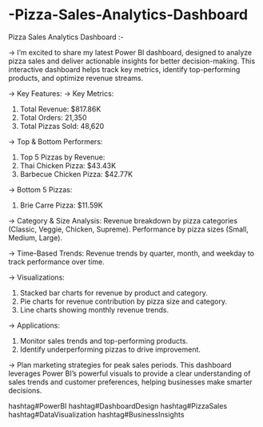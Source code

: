 # -Pizza-Sales-Analytics-Dashboard

Pizza Sales Analytics Dashboard :-

-> I’m excited to share my latest Power BI dashboard, designed to analyze pizza sales and deliver actionable insights for better decision-making. This interactive dashboard helps track key metrics, identify top-performing products, and optimize revenue streams.

-> Key Features:
-> Key Metrics:
1. Total Revenue: $817.86K
2. Total Orders: 21,350
3. Total Pizzas Sold: 48,620

-> Top & Bottom Performers:
1. Top 5 Pizzas by Revenue:
2. Thai Chicken Pizza: $43.43K
3. Barbecue Chicken Pizza: $42.77K

-> Bottom 5 Pizzas:
1. Brie Carre Pizza: $11.59K

-> Category & Size Analysis:
Revenue breakdown by pizza categories (Classic, Veggie, Chicken, Supreme).
Performance by pizza sizes (Small, Medium, Large).

-> Time-Based Trends:
Revenue trends by quarter, month, and weekday to track performance over time.

-> Visualizations:
1. Stacked bar charts for revenue by product and category.
2. Pie charts for revenue contribution by pizza size and category.
3. Line charts showing monthly revenue trends.

-> Applications:
1. Monitor sales trends and top-performing products.
2. Identify underperforming pizzas to drive improvement.

-> Plan marketing strategies for peak sales periods.
 This dashboard leverages Power BI’s powerful visuals to provide a clear understanding of sales trends and customer preferences, helping businesses make smarter decisions.

hashtag#PowerBI hashtag#DashboardDesign hashtag#PizzaSales hashtag#DataVisualization hashtag#BusinessInsights
